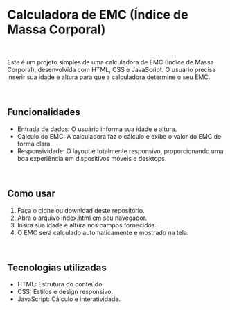 <h1>Calculadora de EMC (Índice de Massa Corporal)</h1>
<br>
<p>Este é um projeto simples de uma calculadora de EMC (Índice de Massa Corporal), desenvolvida com HTML, CSS e JavaScript. O usuário precisa inserir sua idade e altura para que a calculadora determine o seu EMC.</p>
<br>
<h2>Funcionalidades</h2>
<ul>
  <li>Entrada de dados: O usuário informa sua idade e altura.</li>
  <li>Cálculo do EMC: A calculadora faz o cálculo e exibe o valor do EMC de forma clara.</li>
  <li>Responsividade: O layout é totalmente responsivo, proporcionando uma boa experiência em dispositivos móveis e desktops.</li>
</ul>
<br>
<h2>Como usar</h2>
<ol>
  <li>Faça o clone ou download deste repositório.</li>
  <li>Abra o arquivo index.html em seu navegador.</li>
  <li>Insira sua idade e altura nos campos fornecidos.</li>
  <li>O EMC será calculado automaticamente e mostrado na tela.</li>
</ol>
<br>
<h2>Tecnologias utilizadas</h2>
<ul>
  <li>HTML: Estrutura do conteúdo.</li>
  <li>CSS: Estilos e design responsivo.</li>
  <li>JavaScript: Cálculo e interatividade.</li>
</ul>
